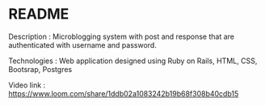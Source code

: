 # README

Description       : Microblogging system with post and response that are authenticated with username and password. 

Technologies      : Web application designed using Ruby on Rails, HTML, CSS, Bootsrap, Postgres

Video link        : https://www.loom.com/share/1ddb02a1083242b19b68f308b40cdb15
